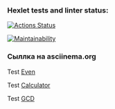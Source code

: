 ### Hexlet tests and linter status:
[![Actions Status](https://github.com/AlexSorb/java-project-61/actions/workflows/hexlet-check.yml/badge.svg)](https://github.com/AlexSorb/java-project-61/actions)

[![Maintainability](https://api.codeclimate.com/v1/badges/cc8370b62c189c3a2174/maintainability)](https://codeclimate.com/github/AlexSorb/java-project-61/maintainability)


### Сыллка на asciinema.org
Test [Even](https://asciinema.org/a/feHL24OCb8biy3Rr4uNoKOFwz)

Test [Calculator](https://asciinema.org/a/waxfZ5e291S4DW0VTP9ThFIUm)

Test [GCD](https://asciinema.org/a/iDqYlivdnvuQMjdwUd7w16TLz)
